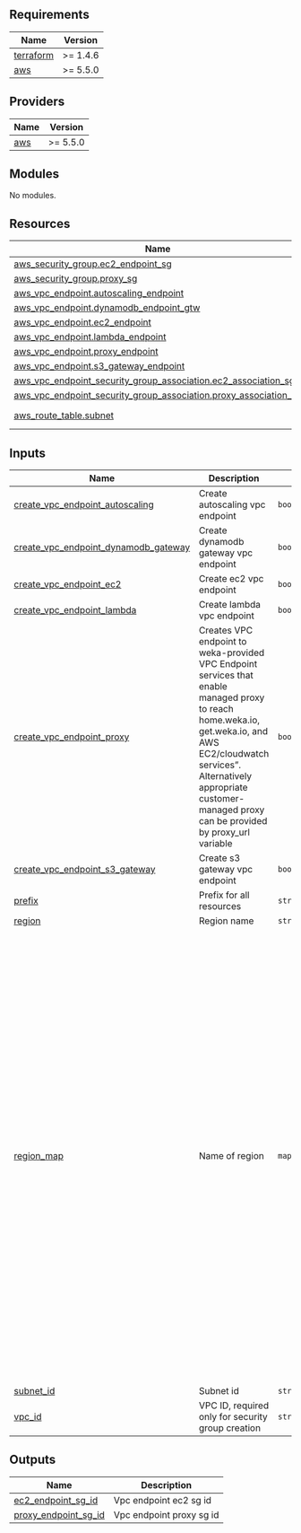 <!-- BEGIN_TF_DOCS -->
## Requirements

| Name | Version |
|------|---------|
| <a name="requirement_terraform"></a> [terraform](#requirement\_terraform) | >= 1.4.6 |
| <a name="requirement_aws"></a> [aws](#requirement\_aws) | >= 5.5.0 |

## Providers

| Name | Version |
|------|---------|
| <a name="provider_aws"></a> [aws](#provider\_aws) | >= 5.5.0 |

## Modules

No modules.

## Resources

| Name | Type |
|------|------|
| [aws_security_group.ec2_endpoint_sg](https://registry.terraform.io/providers/hashicorp/aws/latest/docs/resources/security_group) | resource |
| [aws_security_group.proxy_sg](https://registry.terraform.io/providers/hashicorp/aws/latest/docs/resources/security_group) | resource |
| [aws_vpc_endpoint.autoscaling_endpoint](https://registry.terraform.io/providers/hashicorp/aws/latest/docs/resources/vpc_endpoint) | resource |
| [aws_vpc_endpoint.dynamodb_endpoint_gtw](https://registry.terraform.io/providers/hashicorp/aws/latest/docs/resources/vpc_endpoint) | resource |
| [aws_vpc_endpoint.ec2_endpoint](https://registry.terraform.io/providers/hashicorp/aws/latest/docs/resources/vpc_endpoint) | resource |
| [aws_vpc_endpoint.lambda_endpoint](https://registry.terraform.io/providers/hashicorp/aws/latest/docs/resources/vpc_endpoint) | resource |
| [aws_vpc_endpoint.proxy_endpoint](https://registry.terraform.io/providers/hashicorp/aws/latest/docs/resources/vpc_endpoint) | resource |
| [aws_vpc_endpoint.s3_gateway_endpoint](https://registry.terraform.io/providers/hashicorp/aws/latest/docs/resources/vpc_endpoint) | resource |
| [aws_vpc_endpoint_security_group_association.ec2_association_sg](https://registry.terraform.io/providers/hashicorp/aws/latest/docs/resources/vpc_endpoint_security_group_association) | resource |
| [aws_vpc_endpoint_security_group_association.proxy_association_sg](https://registry.terraform.io/providers/hashicorp/aws/latest/docs/resources/vpc_endpoint_security_group_association) | resource |
| [aws_route_table.subnet](https://registry.terraform.io/providers/hashicorp/aws/latest/docs/data-sources/route_table) | data source |

## Inputs

| Name | Description | Type | Default | Required |
|------|-------------|------|---------|:--------:|
| <a name="input_create_vpc_endpoint_autoscaling"></a> [create\_vpc\_endpoint\_autoscaling](#input\_create\_vpc\_endpoint\_autoscaling) | Create autoscaling vpc endpoint | `bool` | n/a | yes |
| <a name="input_create_vpc_endpoint_dynamodb_gateway"></a> [create\_vpc\_endpoint\_dynamodb\_gateway](#input\_create\_vpc\_endpoint\_dynamodb\_gateway) | Create dynamodb gateway vpc endpoint | `bool` | n/a | yes |
| <a name="input_create_vpc_endpoint_ec2"></a> [create\_vpc\_endpoint\_ec2](#input\_create\_vpc\_endpoint\_ec2) | Create ec2 vpc endpoint | `bool` | n/a | yes |
| <a name="input_create_vpc_endpoint_lambda"></a> [create\_vpc\_endpoint\_lambda](#input\_create\_vpc\_endpoint\_lambda) | Create lambda vpc endpoint | `bool` | n/a | yes |
| <a name="input_create_vpc_endpoint_proxy"></a> [create\_vpc\_endpoint\_proxy](#input\_create\_vpc\_endpoint\_proxy) | Creates VPC endpoint to weka-provided VPC Endpoint services that enable managed proxy to reach home.weka.io, get.weka.io, and AWS EC2/cloudwatch services”. Alternatively appropriate customer-managed proxy can be provided by proxy\_url variable | `bool` | n/a | yes |
| <a name="input_create_vpc_endpoint_s3_gateway"></a> [create\_vpc\_endpoint\_s3\_gateway](#input\_create\_vpc\_endpoint\_s3\_gateway) | Create s3 gateway vpc endpoint | `bool` | n/a | yes |
| <a name="input_prefix"></a> [prefix](#input\_prefix) | Prefix for all resources | `string` | n/a | yes |
| <a name="input_region"></a> [region](#input\_region) | Region name | `string` | n/a | yes |
| <a name="input_region_map"></a> [region\_map](#input\_region\_map) | Name of region | `map(string)` | <pre>{<br>  "ap-northeast-1": "com.amazonaws.vpce.ap-northeast-1.vpce-svc-0e8a99999813c71e0",<br>  "ap-northeast-2": "com.amazonaws.vpce.ap-northeast-2.vpce-svc-093e0eeec8b7c6c4c",<br>  "ap-northeast-3": "com.amazonaws.vpce.ap-northeast-3.vpce-svc-09e56cde55ad96a63",<br>  "ap-south-1": "com.amazonaws.vpce.ap-south-1.vpce-svc-09213c43e5711950a",<br>  "ap-southeast-1": "com.amazonaws.vpce.ap-southeast-1.vpce-svc-0816aac78693475d6",<br>  "ap-southeast-2": "com.amazonaws.vpce.ap-southeast-2.vpce-svc-0a473ac647eb853bc",<br>  "ca-central-1": "com.amazonaws.vpce.ca-central-1.vpce-svc-0f3a4b3b0d8c87a7b",<br>  "eu-central-1": "com.amazonaws.vpce.eu-central-1.vpce-svc-0a7f7dd92c316e3fc",<br>  "eu-north-1": "com.amazonaws.vpce.eu-north-1.vpce-svc-006e6faae3f3be641",<br>  "eu-west-1": "com.amazonaws.vpce.eu-west-1.vpce-svc-0f7e742f1fa52d2f7",<br>  "eu-west-2": "com.amazonaws.vpce.eu-west-2.vpce-svc-0ef99d828da2992a6",<br>  "me-south-1": "com.amazonaws.vpce.me-south-1.vpce-svc-06d65d1ac36af2e46",<br>  "sa-east-1": "com.amazonaws.vpce.sa-east-1.vpce-svc-031d8ee7326794e03",<br>  "us-east-1": "com.amazonaws.vpce.us-east-1.vpce-svc-0a99896cec98e7f63",<br>  "us-east-2": "com.amazonaws.vpce.us-east-2.vpce-svc-009318e9319949b54",<br>  "us-west-1": "com.amazonaws.vpce.us-west-1.vpce-svc-0d8adfe18973b86d8",<br>  "us-west-2": "com.amazonaws.vpce.us-west-2.vpce-svc-05e512cfd7a03b097"<br>}</pre> | no |
| <a name="input_subnet_id"></a> [subnet\_id](#input\_subnet\_id) | Subnet id | `string` | n/a | yes |
| <a name="input_vpc_id"></a> [vpc\_id](#input\_vpc\_id) | VPC ID, required only for security group creation | `string` | n/a | yes |

## Outputs

| Name | Description |
|------|-------------|
| <a name="output_ec2_endpoint_sg_id"></a> [ec2\_endpoint\_sg\_id](#output\_ec2\_endpoint\_sg\_id) | Vpc endpoint ec2 sg id |
| <a name="output_proxy_endpoint_sg_id"></a> [proxy\_endpoint\_sg\_id](#output\_proxy\_endpoint\_sg\_id) | Vpc endpoint proxy sg id |
<!-- END_TF_DOCS -->
